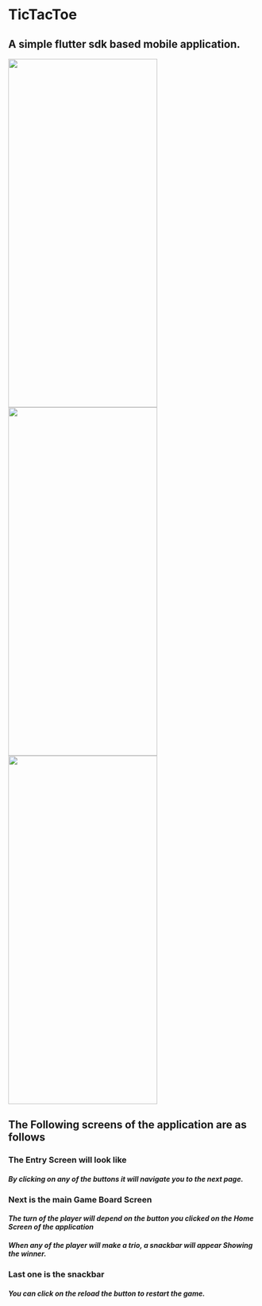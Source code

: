 # TicTacToe
## A simple flutter sdk based mobile application.
<img src="https://user-images.githubusercontent.com/97942353/227754227-bc405f00-acad-4012-b013-3e61f79f82b0.png" height="700" width="300"><img src="https://user-images.githubusercontent.com/97942353/227754287-084685de-0893-49e3-8188-857d6d68aa2f.png" height="700" width="300"><img src="https://user-images.githubusercontent.com/97942353/227754349-d26e3765-37fa-4202-ad34-f51af69816b7.png" height="700" width="300">
## The Following screens of the application are as follows
### **The Entry Screen will look like**
#### _By clicking on any of the buttons it will navigate you to the next page._
### **Next is the main Game Board Screen**
#### _The turn of the player will depend on the button you clicked on the Home Screen of the application_
#### _When any of the player will make a trio, a snackbar will appear Showing the winner._
### **Last one is the snackbar**
#### _You can click on the reload the button to restart the game._
